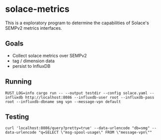 # solace-metrics

This is a exploratory program to determine the capabilities of Solace's SEMPv2 metrics interfaces.

## Goals

* Collect solace metrics over SEMPv2
* tag / dimension data
* persist to InfluxDB

## Running

```
RUST_LOG=info cargo run -- --output testdir --config solace.yaml --influxdb http://localhost:8086 --influxdb-user root --influxdb-pass root --influxdb-dbname smg vpn --message-vpn default 
```

## Testing

```
curl 'localhost:8086/query?pretty=true' --data-urlencode "db=smg" --data-urlencode "q=SELECT \"msg-spool-usage\" FROM \"message-vpn\""
```
